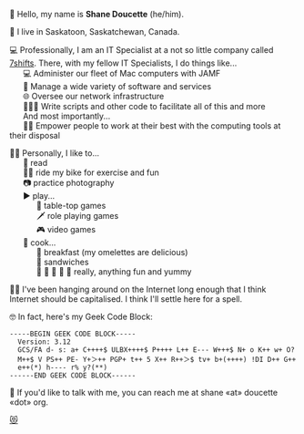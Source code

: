 👋 Hello, my name is **Shane Doucette** (he/him).

📍 I live in Saskatoon, Saskatchewan, Canada.  

💻 Professionally, I am an IT Specialist at a not so little company called [7shifts](https://7shifts.com). There, with my fellow IT Specialists, I do things like...  
      💻 Administer our fleet of Mac computers with JAMF  
      💾 Manage a wide variety of software and services  
      🌐 Oversee our network infrastructure  
      👨🏻‍💻 Write scripts and other code to facilitate all of this and more  
      And most importantly...  
      🙋‍♀️ Empower people to work at their best with the computing tools at their disposal  
      
🧔🏻 Personally, I like to...  
      📖 read  
      🚴‍♀️ ride my bike for exercise and fun  
      📷 practice photography  
      ▶️ play...  
            🎲 table-top games  
            🗡 role playing games  
            🎮 video games  
      🥘 cook...  
            🍳 breakfast (my omelettes are delicious)  
            🥪 sandwiches  
            🍔 🍝 🍗 🥞 🌮 really, anything fun and yummy  

🏄‍♀️ I've been hanging around on the Internet long enough that I think Internet should be capitalised. I think I'll settle here for a spell.

🤓 In fact, here's my Geek Code Block:
```
-----BEGIN GEEK CODE BLOCK-----
  Version: 3.12
  GCS/FA d- s: a+ C++++$ ULBX++++$ P++++ L++ E--- W+++$ N+ o K++ w+ O? 
  M++$ V PS++ PE- Y+＞++ PGP+ t++ 5 X++ R++＞$ tv+ b+(++++) !DI D++ G++ 
  e++(*) h---- r% y?(**)
------END GEEK CODE BLOCK------
```

📧 If you'd like to talk with me, you can reach me at shane «at» doucette «dot» org.  



[😻](assets/images/cat.jpg)  
